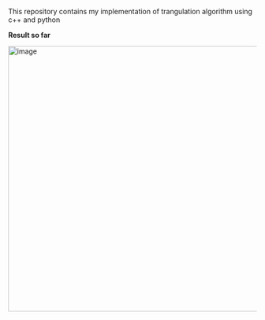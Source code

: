 This repository contains my implementation of trangulation algorithm using c++ and python 

**Result so far**

<img width="554" height="539" alt="image" src="https://github.com/user-attachments/assets/f90b4fcc-2ea1-4da3-b12e-d90deb98eb42" />
